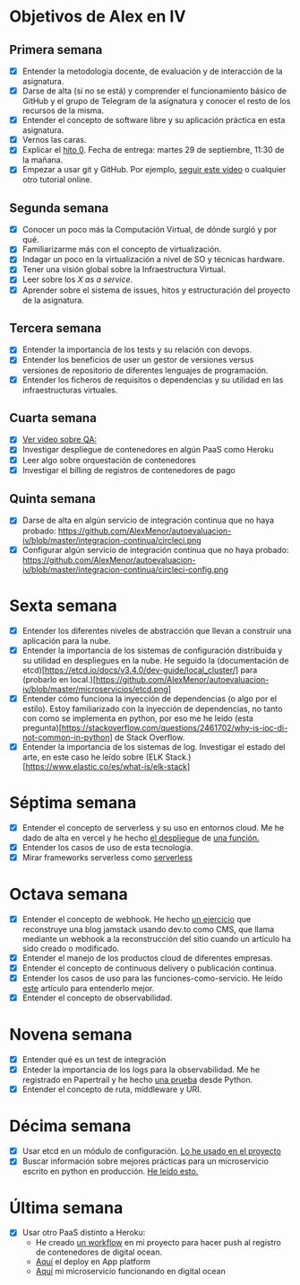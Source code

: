 # Objetivos de Alex en IV

## Primera semana

- [x] Entender la metodología docente, de evaluación y de interacción de la asignatura.
- [x] Darse de alta (si no se está) y comprender el funcionamiento básico de GitHub y el grupo de Telegram de la asignatura y conocer el resto de los recursos de la misma.
- [x] Entender el concepto de software libre y su aplicación práctica en esta asignatura.
- [x] Vernos las caras.
- [x] Explicar el [hito 0](http://jj.github.io/IV/documentos/proyecto/0.Repositorio). Fecha de entrega: martes 29 de septiembre, 11:30 de la mañana.
- [x] Empezar a usar git y GitHub. Por ejemplo, [seguir este vídeo](https://www.youtube.com/watch?v=gmXyJI01qa8) o cualquier otro tutorial online.

## Segunda semana

- [x] Conocer un poco más la Computación Virtual, de dónde surgió y por qué.
- [x] Familiarizarme más con el concepto de virtualización.
- [x] Indagar un poco en la virtualización a nivel de SO y técnicas hardware.
- [x] Tener una visión global sobre la Infraestructura Virtual.
- [x] Leer sobre los _X as a service_.
- [x] Aprender sobre el sistema de issues, hitos y estructuración del proyecto de la asignatura.

## Tercera semana

- [x] Entender la importancia de los tests y su relación con devops.
- [x] Entender los beneficios de user un gestor de versiones versus versiones de repositorio de diferentes lenguajes de programación.
- [x] Entender los ficheros de requisitos o dependencias y su utilidad en las infraestructuras virtuales.

## Cuarta semana

- [x] [Ver video sobre QA:](https://youtu.be/wD_og-3KOsE)
- [x] Investigar despliegue de contenedores en algún PaaS como Heroku
- [x] Leer algo sobre orquestación de contenedores
- [x] Investigar el billing de registros de contenedores de pago

## Quinta semana

- [x] Darse de alta en algún servicio de integración continua que no haya probado: https://github.com/AlexMenor/autoevaluacion-iv/blob/master/integracion-continua/circleci.png
- [x] Configurar algún servicio de integración continua que no haya probado: https://github.com/AlexMenor/autoevaluacion-iv/blob/master/integracion-continua/circleci-config.png

# Sexta semana

- [x] Entender los diferentes niveles de abstracción que llevan a construir una aplicación para la nube.
- [x] Entender la importancia de los sistemas de configuración distribuida y su utilidad en despliegues en la nube.
      He seguido la (documentación de etcd)[https://etcd.io/docs/v3.4.0/dev-guide/local_cluster/] para (probarlo en local.)[https://github.com/AlexMenor/autoevaluacion-iv/blob/master/microservicios/etcd.png]
- [x] Entender cómo funciona la inyección de dependencias (o algo por el estilo).
      Estoy familiarizado con la inyección de dependencias, no tanto con como se implementa en python, por eso me he leído (esta pregunta)[https://stackoverflow.com/questions/2461702/why-is-ioc-di-not-common-in-python] de Stack Overflow.
- [x] Entender la importancia de los sistemas de log.
      Investigar el estado del arte, en este caso he leído sobre (ELK Stack.)[https://www.elastic.co/es/what-is/elk-stack]

# Séptima semana

- [x] Entender el concepto de serverless y su uso en entornos cloud. Me he dado de alta en vercel y he hecho [el despliegue](https://serverless-vercel-seven.vercel.app/api/date) de [una función.](https://github.com/AlexMenor/serverless-vercel)
- [x] Entender los casos de uso de esta tecnología.
- [x] Mirar frameworks serverless como [serverless](https://www.serverless.com/framework/docs/getting-started/)

# Octava semana

- [x] Entender el concepto de webhook. He hecho [un ejercicio](https://github.com/AlexMenor/autoevaluacion-iv/blob/master/serverless/webhook.md) que reconstruye una blog jamstack usando dev.to como CMS, que llama mediante un webhook a la reconstrucción del sitio cuando un artículo ha sido creado o modificado.
- [x] Entender el manejo de los productos cloud de diferentes empresas.
- [x] Entender el concepto de continuous delivery o publicación continua.
- [x] Entender los casos de uso para las funciones-como-servicio. He leído [este](https://martinfowler.com/articles/serverless.html) artículo para entenderlo mejor.
- [x] Entender el concepto de observabilidad.

# Novena semana

- [x] Entender qué es un test de integración
- [x] Enteder la importancia de los logs para la observabilidad. Me he registrado en Papertrail y he hecho [una prueba](https://github.com/AlexMenor/autoevaluacion-iv/tree/master/microservicios/logging) desde Python.
- [x] Entender el concepto de ruta, middleware y URI.

# Décima semana

- [x] Usar etcd en un módulo de configuración. [Lo he usado en el proyecto](https://github.com/AlexMenor/que-vemos/blob/master/app/config/config.py)
- [x] Buscar información sobre mejores prácticas para un microservicio escrito en python en producción. [He leído esto.](https://fastapi.tiangolo.com/deployment/manually/)

# Última semana

- [x] Usar otro PaaS distinto a Heroku:
	- He creado [un workflow](https://github.com/AlexMenor/que-vemos/blob/master/.github/workflows/deploy-to-digital-ocean.yml) en mi proyecto para hacer push al registro de contenedores de digital ocean.
	- [Aquí](https://github.com/AlexMenor/autoevaluacion-iv/blob/master/paas/do-deploy.png) el deploy en App platform
	- [Aquí](https://github.com/AlexMenor/autoevaluacion-iv/blob/master/paas/do-working.png) mi microservicio funcionando en digital ocean
